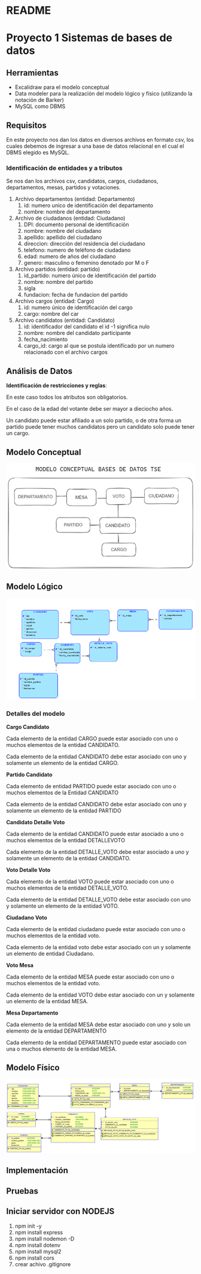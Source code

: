 # README

# Proyecto 1 Sistemas de bases de datos

## Herramientas

- Excalidraw para el modelo conceptual
- Data modeler para la realización del modelo lógico y físico (utilizando la notación de Barker)
- MySQL como DBMS

## Requisitos

En este proyecto nos dan los datos en diversos archivos en formato csv, los cuales debemos de ingresar a una base de datos relacional en el cual el DBMS elegido es MySQL.

### Identificación de entidades y a tributos

Se nos dan los archivos csv, candidatos, cargos, ciudadanos, departamentos, mesas,  partidos y votaciones.

1. Archivo departamentos (entidad: Departamento)
    1. id: numero unico de identificación del departamento
    2. nombre: nombre del departamento
2. Archivo de ciudadanos (entidad: Ciudadano)
    1. DPI: documento personal de identificación 
    2. nombre: nombre del ciudadano
    3. apellido: apellido del ciudadano
    4. direccion: dirección del residencia del ciudadano
    5. telefono: numero de teléfono de ciudadano
    6. edad: numero de años del ciudadano
    7. genero: masculino o femenino  denotado por M o F
3.  Archivo partidos (entidad: partido)
    1. id_partido: numero único de identificación del partido
    2. nombre: nombre del partido
    3. sigla
    4. fundacion: fecha de fundacion del partido
4. Archivo cargos (entidad: Cargo)
    1. id: numero único de identificación del cargo
    2. cargo: nombre del car 
5. Archivo candidatos (entidad: Candidato)
    1. id: identificador del candidato el id -1 significa nulo
    2. nombre: nombre del candidato participante
    3. fecha_nacimiento
    4. cargo_id: cargo al que se postula identificado por un numero relacionado con el archivo cargos

## Análisis de Datos

**Identificación de restricciones y reglas**:

En este caso todos los atributos son obligatorios. 

En el caso de la edad del votante debe ser mayor a dieciocho años.

Un candidato puede estar afiliado a un solo partido, o de otra forma un partido puede tener muchos candidatos pero un candidato solo puede tener un cargo.

## Modelo Conceptual

![Modelo_conceptual.png](README%2043b1224bc56d42298844b712fdccdb74/Modelo_conceptual.png)

## Modelo Lógico

![Modelo_logico.png](README%2043b1224bc56d42298844b712fdccdb74/Modelo_logico.png)

### Detalles del modelo

****************Cargo Candidato****************

Cada elemento de la entidad CARGO puede estar asociado con uno o muchos elementos  de la entidad CANDIDATO.

Cada elemento de la entidad CANDIDATO  debe estar asociado con uno y solamente un elemento de la entidad CARGO.

**********************************Partido Candidato**********************************

Cada elemento de entidad PARTIDO puede estar asociado con uno o muchos elementos de la Entidad CANDIDATO

Cada elemento de la entidad CANDIDATO debe estar asociado con uno y solamente un elemento de la entidad PARTIDO

**Candidato Detalle Voto**

Cada elemento de la entidad CANDIDATO puede estar asociado a uno o muchos elementos de la entidad DETALLEVOTO

Cada elemento de la entidad DETALLE_VOTO debe estar asociado a uno y solamente un elemento de la entidad CANDIDATO.

**********************************Voto Detalle Voto**********************************

Cada elemento de la entidad VOTO puede estar asociado con uno o muchos elementos de la entidad DETALLE_VOTO.

Cada elemento de la entidad DETALLE_VOTO debe estar asociado con uno y solamente un elemento de la entidad VOTO. 

********************Ciudadano Voto********************

Cada elemento de la entidad ciudadano puede estar asociado con  uno o muchos elementos de la entidad voto.

Cada elemento de la entidad voto debe estar asociado con un y solamente un elemento de entidad Ciudadano.

******************Voto Mesa******************

Cada elemento de la entidad MESA puede estar asociado con uno o muchos elementos de la entidad voto.

Cada elemento de la entidad VOTO debe estar asociado con un y solamente un elemento de la entidad MESA.

**************************Mesa Departamento**************************

Cada elemento de la entidad MESA debe estar asociado con uno y solo un elemento de la entidad DEPARTAMENTO

Cada elemento de la entidad DEPARTAMENTO puede estar asociado con una o muchos elemento de la entidad MESA.

## Modelo Físico

![Modelo_fisico.png](README%2043b1224bc56d42298844b712fdccdb74/Modelo_fisico.png)

## Implementación

## Pruebas

## Iniciar servidor con NODEJS
1. npm init -y
2. npm install express
3. npm install nodemon -D
4. npm install dotenv
5. npm install mysql2
6. npm install cors
7. crear achivo .gitignore